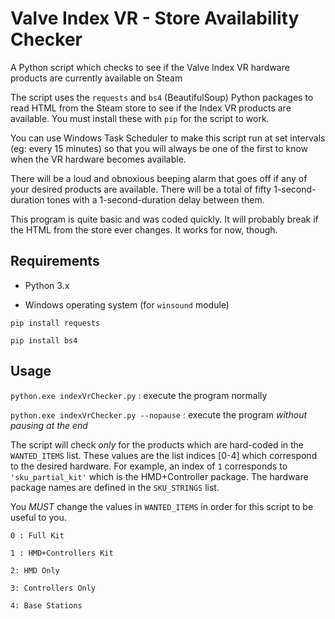 # Valve Index VR - Store Availability Checker
A Python script which checks to see if the Valve Index VR hardware products are currently available on Steam

The script uses the `requests` and `bs4` (BeautifulSoup) Python packages to read HTML from the Steam store to see if the Index VR products are available. You must install these with `pip` for the script to work.

You can use Windows Task Scheduler to make this script run at set intervals (eg: every 15 minutes) so that you will always be one of the first to know when the VR hardware becomes available.

There will be a loud and obnoxious beeping alarm that goes off if any of your desired products are available. There will be a total of fifty 1-second-duration tones with a 1-second-duration delay between them. 

This program is quite basic and was coded quickly. It will probably break if the HTML from the store ever changes. It works for now, though.

## Requirements

- Python 3.x

- Windows operating system (for `winsound` module)

`pip install requests`

`pip install bs4`

## Usage

`python.exe indexVrChecker.py` : execute the program normally

`python.exe indexVrChecker.py --nopause` : execute the program *without pausing at the end*

The script will check *only* for the products which are hard-coded in the `WANTED_ITEMS` list. These values are the list indices [0-4] which correspond to the desired hardware. For example, an index of `1` corresponds to `'sku_partial_kit'` which is the HMD+Controller package. The hardware package names are defined in the `SKU_STRINGS` list. 

You *MUST* change the values in `WANTED_ITEMS` in order for this script to be useful to you.

`0 : Full Kit`

`1 : HMD+Controllers Kit`

`2: HMD Only`

`3: Controllers Only`

`4: Base Stations`
